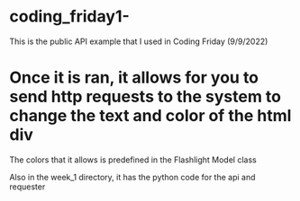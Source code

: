 # coding_friday1-



This is the public API example that I used in Coding Friday (9/9/2022)

# Once it is ran, it allows for you to send http requests to the system to change the text and color of the html div



The colors that it allows is predefined in the Flashlight Model class


Also in the week_1 directory, it has the python code for the api and requester


